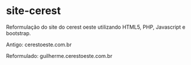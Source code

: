 # site-cerest
Reformulação do site do cerest oeste utilizando HTML5, PHP, Javascript e bootstrap.

Antigo:
cerestoeste.com.br

Reformulado:
guilherme.cerestoeste.com.br
